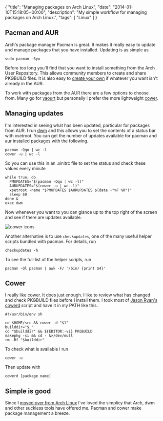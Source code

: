 {
  "title": "Managing packages on Arch Linux",
  "date": "2014-01-10T15:18:05+00:00",
  "description": "My simple workflow for managing packages on Arch Linux.",
  "tags": [
    "Linux"
  ]
}

## Pacman and AUR

Arch's package manager Pacman is great. It makes it really easy to update and manage packages that you have installed. Updating is as simple as 

    sudo pacman -Syu

Before too long you'll find that you want to install something from the Arch User Repository. This allows community members to create and share PKGBUILD files. It is also easy to [create your own][1] if whatever you want isn't already in the AUR. 

To work with packages from the AUR there are a few options to choose from. Many go for [yaourt][2] but personally I prefer the more lightweight [cower][3].

## Managing updates

I'm interested in seeing what has been updated, particular for packages from AUR. I run [dwm][4] and this allows you to set the contents of a status bar with xsetroot. You can get the number of updates available for pacman and aur installed packages with the following.

    pacman -Qqu | wc -l
    cower -u | wc -l

So you can use this in an .xinitrc file to set the status and check these values every minute

    while true; do
      PMUPDATES="$(pacman -Qqu | wc -l)"
      AURUPDATES="$(cower -u | wc -l)"
      xsetroot -name "$PMUPDATES $AURUPDATES $(date +"%F %R")" 
      sleep 60
    done &
    exec dwm

Now whenever you want to you can glance up to the top right of the screen and see if there are updates available. 

![cower icons][5]

Another alternative is to use `checkupdates`, one of the many useful helper scripts bundled with pacman. For details, run 
    
    checkupdates -h
    
To see the full list of the helper scripts, run

    pacman -Ql pacman | awk -F/ '/bin/ {print $4}'

## Cower

I really like cower. It does just enough. I like to review what has changed and check PKGBUILD files before I install them. I took most of [Jason Ryan's][6] [cowerd][7] script and have it in my PATH like this.

    #!/usr/bin/env sh

    cd $HOME/src && cower -d "$1"
    builddir="$_"
    cd "$builddir" && ${EDITOR:-vi} PKGBUILD
    makepkg -si && cd - &>/dev/null
    rm -Rf "$builddir"

To check what is available I run

    cower -u

Then update with 

    cowerd [package name]

## Simple is good

Since I [moved over from Arch Linux][8] I've loved the simplicy that Arch, dwm and other suckless tools have offered me. Pacman and cower make package management a breeze.

[1]: https://wiki.archlinux.org/index.php/Creating_Packages
[2]: https://wiki.archlinux.org/index.php/Yaourt
[3]: https://aur.archlinux.org/packages/cower/
[4]: http://dwm.suckless.org/
[5]: https://shapeshed.com/images/articles/pacman-cower.png
[6]: http://jasonwryan.com/
[7]: https://bitbucket.org/jasonwryan/shiv/src/67d4a496a8fd239805b369886b669fe4a34f5eb7/Scripts/cowerd
[8]: https://shapeshed.com/from-osx-to-arch-linux/

